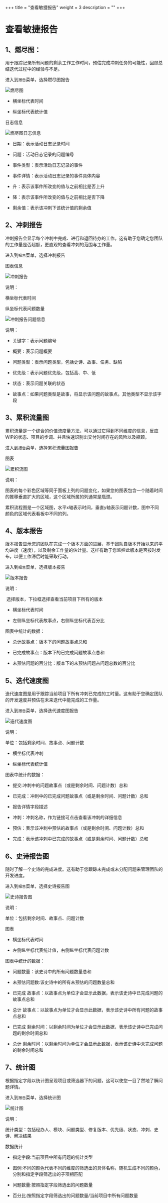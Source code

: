 ﻿+++
title = "查看敏捷报告"
weight = 3
description = ""
+++
# 查看敏捷报告

## 1、燃尽图：

用于跟踪记录所有问题的剩余工作工作时间，预估完成冲刺任务的可能性，回顾总结迭代过程中的经验与不足。

进入到`报告`菜单，选择燃尽图报告

![燃尽图](/docs/quick-start/image/agile/burndown_report.png)

- 横坐标代表时间

- 纵坐标代表统计值
 
日志信息

![燃尽图日志信息](/docs/quick-start/image/agile/burndown_log_report.png)

- 日期：表示活动日志记录时间 

- 问题：活动日志记录的问题编号 

- 事件类型：表示活动日志记录的事件

- 事件详情：表示活动日志记录的事件具体内容

- 升：表示该事件所改变的值与之前相比是否上升

- 降：表示该事件所改变的值与之前相比是否下降

- 剩余值：表示该冲刺下该统计值的剩余值

## 2、冲刺报告

冲刺报告会显示每个冲刺中完成、进行和退回待办的工作。这有助于您确定您团队的工作量是否超额，更直观的查看冲刺的范围与工作量。

进入到`报告`菜单，选择冲刺报告

图表信息

![冲刺报告](/docs/quick-start/image/agile/sprint_report.png)

说明：

横坐标代表时间

纵坐标代表问题数量

![冲刺报告问题信息](/docs/quick-start/image/agile/sprint_log_report.png)

说明：
 
 - 关键字：表示问题编号 
 
 - 概要：表示问题概要 
 
 - 问题类型：表示问题类型，包括史诗、故事、任务、缺陷
 
 - 优先级：表示问题优先级，包括高、中、低
 
 - 状态：表示问题关联的状态
 
 - 故事点：如果问题类型是故事，将显示该问题的故事点。其他类型不显示该字段 
 
## 3、累积流量图

累积流量是一个综合的价值流度量方法，可以通过它得到不同维度的信息，反应WIP的状态、项目的步调、并且快速识别出交付时间存在的风险以及瓶颈。

进入到`报告`菜单，选择累积流量图报告

图表

![累积流图](/docs/quick-start/image/agile/accumulate_flow_report.png)

说明：

图表的每个彩色区域等同于面板上列的问题变化，如果您的图表包含一个随着时间的推移垂直扩大的区域，这个区域所属的列通常是瓶颈。

累积流程图是一个区域图，水平x轴表示时间，垂直y轴表示问题计数，图中不同颜色的区域代表看板中不同的列。

## 4、版本报告

版本报告显示您的团队在完成一个版本方面的进展，基于团队自版本开始以来的平均进度（速度），以及剩余工作量的估计量。这样有助于您监控此版本是否按时发布，以便工作滞后时能采取行动。

进入到`报告`菜单，选择版本报告


![版本报告](/docs/quick-start/image/agile/version_report.png)

说明：

 选择版本，下拉框选择查看当前项目下所有的版本

 - 横坐标代表时间

 - 左侧纵坐标代表故事点，右侧纵坐标代表百分比 

图表中统计的数据： 

 - 总计故事点：版本下的问题故事点总和

 - 已完成故事点：版本下的已完成问题故事点总和

 - 未预估问题的百分比：版本下的未预估问题占问题总数的百分比
 
## 5、迭代速度图

迭代速度图是用于跟踪当前项目下所有冲刺已完成的工时量。这有助于您确定团队的开发速度并预估在未来迭代中能完成的工作量。

进入到`报告`菜单，选择迭代速度图报告


![迭代速度图](/docs/quick-start/image/agile/velocity_report.png)

说明：

单位：包括剩余时间、故事点、问题计数

 - 横坐标代表冲刺 

 - 纵坐标代表统计值 

图表中统计的数据：

 - 提交:冲刺中的问题故事点（或是剩余时间、问题计数）总和 

 - 已完成：冲刺中的已完成问题故事点（或是剩余时间、问题计数）总和 

 - 报告详情字段描述

 - 冲刺：冲刺名称，作为链接可点击查看该冲刺的详细信息

 - 预估：表示该冲刺中预估的故事点（或是剩余时间、问题计数）总和

 - 完成：表示该冲刺中已完成的故事点（或是剩余时间、问题计数）总和

## 6、史诗报告图

随时了解一个史诗的完成进度。这有助于您跟踪未完成或未分配问题来管理团队的开发进度。

进入到`报告`菜单，选择史诗报告图


![史诗报告图](/docs/quick-start/image/agile/epic_report.png)

说明：

单位：包括剩余时间、故事点、问题计数

图表
 
 - 横坐标代表时间 
 
 - 左侧纵坐标代表统计值，右侧纵坐标代表问题计数 

图表中统计的数据：
 
 - 问题数量：该史诗中的所有问题数量总和 
 
 - 未预估问题数:该史诗中的所有未预估的问题数量总和
 
 - 已完成 故事点：以故事点为单位才会显示此数据，表示该史诗中已完成问题的故事点总和
 
 - 总计 故事点：以故事点为单位才会显示此数据，表示该史诗中所有问题的故事点总和
 
 - 已完成 剩余时间：以剩余时间为单位才会显示此数据，表示该史诗中已完成问题的剩余时间总和 
 
 - 总计 剩余时间：以剩余时间为单位才会显示此数据，表示该史诗中未完成问题的剩余时间总和
 
 
## 7、统计图

根据指定字段以统计图呈现项目或筛选器下的问题，这可以使您一目了然地了解问题详情。

进入到`报告`菜单，选择统计图

![统计图](/docs/quick-start/image/agile/statistics_report.png)

说明：
 
统计类型：包括经办人、模块、问题类型、修复版本、优先级、状态、冲刺、史诗、解决结果 

数据统计
 
 - 指定字段:当前项目中所有问题的统计类型 
 
 - 图例:不同的颜色代表不同的维度的筛选出的具体名称，随机生成不同的颜色，分别和指定字段筛选出的子项相匹配
 
 - 问题数量:按照指定字段筛选出的问题数量
 
 - 百分比:按照指定字段筛选出的问题数量/当前项目中所有问题数量












